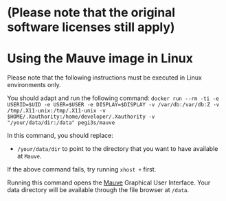 # (Please note that the original software licenses still apply)

# Using the Mauve image in Linux
Please note that the following instructions must be executed in Linux environments only.

You should adapt and run the following command: `docker run --rm -ti -e USERID=$UID -e USER=$USER -e DISPLAY=$DISPLAY -v /var/db:/var/db:Z -v /tmp/.X11-unix:/tmp/.X11-unix -v $HOME/.Xauthority:/home/developer/.Xauthority -v "/your/data/dir:/data" pegi3s/mauve`

In this command, you should replace:
- `/your/data/dir` to point to the directory that you want to have available at `Mauve`.

If the above command fails, try running `xhost +` first. 

Running this command opens the [Mauve](http://darlinglab.org/mauve/mauve.html) Graphical User Interface. Your data directory will be available through the file browser at `/data`.
